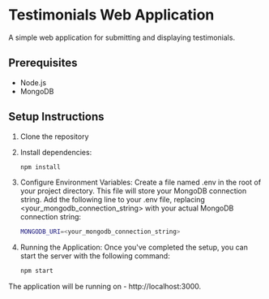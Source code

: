 # Testimonials Web Application

A simple web application for submitting and displaying testimonials.

## Prerequisites

- Node.js
- MongoDB

## Setup Instructions

1. Clone the repository
2. Install dependencies:
   ```bash
   npm install
   ```
3. Configure Environment Variables:
Create a file named .env in the root of your project directory. This file will store your MongoDB connection string.
Add the following line to your .env file, replacing <your_mongodb_connection_string> with your actual MongoDB connection string:
   ```bash
   MONGODB_URI=<your_mongodb_connection_string>
   ```

4. Running the Application:
Once you've completed the setup, you can start the server with the following command:
   ```bash
   npm start
   ```
The application will be running on - http://localhost:3000.
